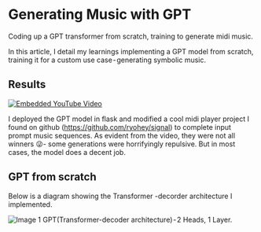 # Generating Music with GPT
Coding up a GPT transformer from scratch, training to generate midi music.

In this article, I detail my learnings implementing a GPT model from scratch, training it for a custom use case - generating symbolic music.

## Results
[![Embedded YouTube Video](https://img.youtube.com/vi/kLn-hvynM3I/0.jpg)](https://youtu.be/kLn-hvynM3I)

I deployed the GPT model in flask and modified a cool midi player project I found on github (https://github.com/ryohey/signal) to complete input prompt music sequences. As evident from the video, they were not all winners 😜- some generations were horrifyingly repulsive. But in most cases, the model does a decent job.


## GPT from scratch
Below is a diagram showing the Transformer -decorder architecture I implemented.

![Image 1](https://example.com/image1.jpg)
GPT(Transformer-decoder architecture) - 2 Heads, 1 Layer.


